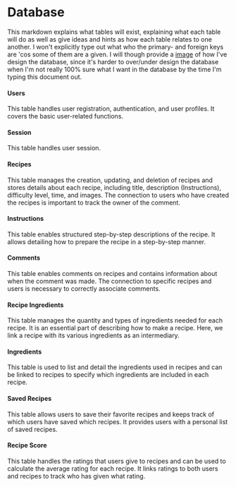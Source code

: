 # Database
This markdown explains what tables will exist, explaining what each table will do as well as give ideas and hints as how each table relates to one another. I won't explicitly type out what who the primary- and foreign keys are 'cos some of them are a given. I will though provide a [image]() of how I've design the database, since it's harder to over/under design the database when I'm not really 100% sure what I want in the database by the time I'm typing this document out. 

#### Users
This table handles user registration, authentication, and user profiles. It covers the basic user-related functions.

#### Session
This table handles user session.

#### Recipes
This table manages the creation, updating, and deletion of recipes and stores details about each recipe, including title, description (Instructions), difficulty level, time, and images. The connection to users who have created the recipes is important to track the owner of the comment.

#### Instructions
This table enables structured step-by-step descriptions of the recipe. It allows detailing how to prepare the recipe in a step-by-step manner.

#### Comments
This table enables comments on recipes and contains information about when the comment was made. The connection to specific recipes and users is necessary to correctly associate comments.

#### Recipe Ingredients
This table manages the quantity and types of ingredients needed for each recipe. It is an essential part of describing how to make a recipe. Here, we link a recipe with its various ingredients as an intermediary.

#### Ingredients
This table is used to list and detail the ingredients used in recipes and can be linked to recipes to specify which ingredients are included in each recipe.

#### Saved Recipes
This table allows users to save their favorite recipes and keeps track of which users have saved which recipes. It provides users with a personal list of saved recipes.

#### Recipe Score
This table handles the ratings that users give to recipes and can be used to calculate the average rating for each recipe. It links ratings to both users and recipes to track who has given what rating.

